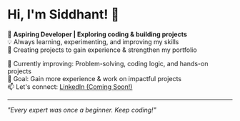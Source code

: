 # Hi, I'm Siddhant! 👋  

🚀 **Aspiring Developer | Exploring coding & building projects**  
💡 Always learning, experimenting, and improving my skills  
📌 Creating projects to gain experience & strengthen my portfolio  

🌱 Currently improving: Problem-solving, coding logic, and hands-on projects  
🎯 Goal: Gain more experience & work on impactful projects  
📫 Let's connect: [LinkedIn (Coming Soon!)](#)

---
_"Every expert was once a beginner. Keep coding!"_
